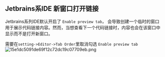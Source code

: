 ## Jetbrains系IDE 新窗口打开链接

Jetbrains系列IDE默认开启了 `Enable preview tab`， 会导致创建一个临时的窗口用于展示代码链接内容。然而，当想查看下一个代码链接时，内容也会在该窗口中显示而不是打开新窗口。

需要在`setting->Editor->Tab Order`里取消勾选 `Enable preview tab`
![15e1dc5091de69f12c72dc19c07709eb.png](https://image.qcgzxw.cn/data-image/2024/06/22/15e1dc5091de69f12c72dc19c07709eb.png)
